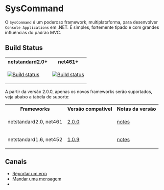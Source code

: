 # SysCommand <header-set anchor-name="presentation" />

O `SysCommand` é um poderoso framework, multiplataforma, para desenvolver `Console Applications` em .NET. É simples, fortemente tipado e com grandes influências do padrão MVC.

## Build Status

 

<table>
    <tr><th>netstandard2.0+</th><th>net461+</th></tr>
    <tr>
        <td>

[![Build status](https://ci.appveyor.com/api/projects/status/6hb2sox6y6g5pwmt/branch/master?svg=true)](https://ci.appveyor.com/project/ThiagoSanches/syscommand-bg4ki/branch/master)
        </td>
        <td>
        
[![Build status](https://ci.appveyor.com/api/projects/status/36vajwj2n93f4u21/branch/master?svg=true)](https://ci.appveyor.com/project/ThiagoSanches/syscommand/branch/master)
        </td>
    </tr>
</table>

A partir da versão 2.0.0, apenas os novos frameworks serão suportados, veja abaixo a tabela de suporte:

<table>
<tr>
<th>Frameworks</th>
<th>Versão compatível</th>
<th>Notas da versão</th>
</tr>
<tr>
<td>netstandard2.0, net461</td>
<td>

[2.0.0](https://www.nuget.org/packages/SysCommand/2.0.0)
</td>
<td>

[notes](https://github.com/juniorgasparotto/SysCommand/releases/tag/2.0.0)
</td>
</tr>  
<tr>
<td>netstandard1.6, net452</td>
<td>

[1.0.9](https://www.nuget.org/packages/SysCommand/1.0.9)
</td>
<td>

[notes](https://github.com/juniorgasparotto/SysCommand/releases/tag/1.0.9)
</td>
</tr>
</table>

## Canais

* [Reportar um erro](https://github.com/juniorgasparotto/SysCommand/issues/new)
* [Mandar uma mensagem](https://syscommand.slack.com/)
* <anchor-get name="donate" />